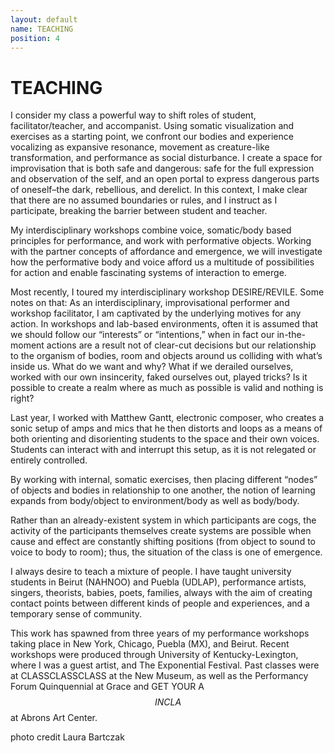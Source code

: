 ```yaml
---
layout: default
name: TEACHING
position: 4
---
```


# TEACHING

I consider my class a powerful way to shift roles of student, facilitator/teacher, and accompanist. Using somatic visualization and exercises as a starting point, we confront our bodies and experience vocalizing as expansive resonance, movement as creature-like transformation, and performance as social disturbance. I create a space for improvisation that is both safe and dangerous: safe for the full expression and observation of the self, and an open portal to express dangerous parts of oneself–the dark, rebellious, and derelict. In this context, I make clear that there are no assumed boundaries or rules, and I instruct as I participate, breaking the barrier between student and teacher.

My interdisciplinary workshops combine voice, somatic/body based principles for performance, and work with performative objects. Working with the partner concepts of affordance and emergence, we will investigate how the performative body and voice afford us a multitude of possibilities for action and enable fascinating systems of interaction to emerge.

Most recently, I toured my interdisciplinary workshop DESIRE/REVILE. Some notes on that: As an interdisciplinary, improvisational performer and workshop facilitator, I am captivated by the underlying motives for any action. In workshops and lab-based environments, often it is assumed that we should follow our “interests” or “intentions,” when in fact our in-the-moment actions are a result not of clear-cut decisions but our relationship to the organism of bodies, room and objects around us colliding with what’s inside us. What do we want and why? What if we derailed ourselves, worked with our own insincerity, faked ourselves out, played tricks? Is it possible to create a realm where as much as possible is valid and nothing is right?

Last year, I worked with Matthew Gantt, electronic composer, who creates a sonic setup of amps and mics that he then distorts and loops as a means of both orienting and disorienting students to the space and their own voices. Students can interact with and interrupt this setup, as it is not relegated or entirely controlled.

By working with internal, somatic exercises, then placing different “nodes” of objects and bodies in relationship to one another, the notion of learning expands from body/object to environment/body as well as body/body.

Rather than an already-existent system in which participants are cogs, the activity of the participants themselves create systems are possible when cause and effect are constantly shifting positions (from object to sound to voice to body to room); thus, the situation of the class is one of emergence.

I always desire to teach a mixture of people. I have taught university students in Beirut (NAHNOO) and Puebla (UDLAP), performance artists, singers, theorists, babies, poets, families, always with the aim of creating contact points between different kinds of people and experiences, and a temporary sense of community.

This work has spawned from three years of my performance workshops taking place in New York, Chicago, Puebla (MX), and Beirut. Recent workshops were produced through University of Kentucky-Lexington, where I was a guest artist, and The Exponential Festival. Past classes were at CLASSCLASSCLASS at the New Museum, as well as the Performancy Forum Quinquennial at Grace and GET YOUR A$$ IN CLA$$ at Abrons Art Center.

photo credit Laura Bartczak
